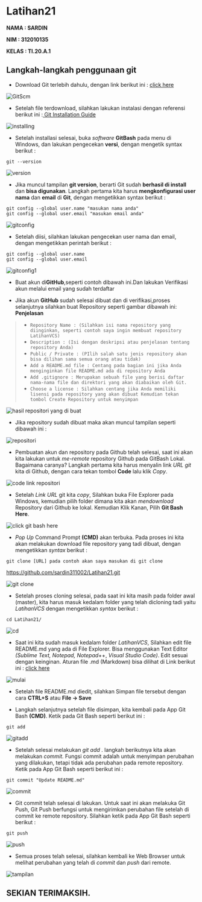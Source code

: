 # Latihan21
**NAMA : SARDIN** <br>

**NIM : 312010135** <br>

**KELAS : TI.20.A.1** <br>

## Langkah-langkah penggunaan git

* Download Git terlebih dahulu, dengan link berikut ini : [click here](https://git-scm.com) <br>

![GitScm](ss/gitscm.png)

* Setelah file terdownload, silahkan lakukan instalasi dengan referensi berikut ini :[ Git Installation Guide](https://https://git-scm.com/book/en/v2/Getting-Started-Installing-Git) <br>

![installing](ss/installing.png)

* Setelah installasi selesai, buka *software* **GitBash** pada menu di Windows, dan lakukan pengecekan **versi**, dengan mengetik syntax berikut : <br>

`git --version`

![version](ss/version.jpg)

* Jika muncul tampilan **git version**, berarti Git sudah **berhasil di install** dan **bisa digunakan**. Langkah pertama kita harus **mengkonfigurasi user nama** dan **email** di **Git**, dengan mengetikkan syntax berikut : <br>

`git config --global user.name "masukan nama anda"` <br>
`git config --global user.email "masukan email anda"` <br>

![gitconfig](ss/gituser.jpg)

* Setelah diisi, silahkan lakukan pengecekan user nama dan email, dengan mengetikkan perintah berikut : <br>

`git config --global user.name` <br>
`git config --global user.email` <br>

![gitconfig1](ss/username.jpg)

* Buat akun di**GitHub**,seperti contoh dibawah ini.Dan lakukan Verifikasi akun melalui email yang sudah terdaftar <br>

* Jika akun **GitHub** sudah selesai dibuat dan di verifikasi,proses selanjutnya silahkan buat Repository seperti gambar dibawah ini: **Penjelasan** <br>

> * `Repository Name : (Silahkan isi nama repository yang diinginkan, seperti contoh saya ingin membuat repository LatihanVCS)` <br>
> * `Description : (Isi dengan deskripsi atau penjelasan tentang repository Anda)` <br>
> * `Public / Private : (PIlih salah satu jenis repository akan bisa dilihan sama semua orang atau tidak)` <br>
> * `Add a README.md file : Centang pada bagian ini jika Anda menginginkan file README.md ada di repository Anda` <br>
> * `Add .gitignore : Merupakan sebuah file yang berisi daftar nama-nama file dan direktori yang akan diabaikan oleh Git.` <br>
> * `Choose a license : Silahkan centang jika Anda memiliki lisensi pada repository yang akan dibuat Kemudian tekan tombol Create Repository untuk menyimpan` <br>

![hasil repositori yang di buat](ss/namaR.jpg)

* Jika repository sudah dibuat maka akan muncul tampilan seperti dibawah ini :

![repositori](ss/hasilR.jpg)

* Pembuatan akun dan repository pada Github telah selesai, saat ini akan kita lakukan untuk *me-remote* repository Github pada GitBash Lokal. Bagaimana caranya? Langkah pertama kita harus menyalin link *URL git* kita di Github, dengan cara tekan tombol **Code** lalu klik *Copy*.

![code link repositori](ss/latihan.jpg)

* Setelah *Link URL* git kita *copy*, Silahkan buka File Explorer pada Windows, kemudian pilih folder dimana kita akan *mendownload* Repository dari Github ke lokal. Kemudian Klik Kanan, Pilih **Git Bash Here**.

![click git bash here](ss/GitBash.png)

* *Pop Up* Command Prompt **(CMD)** akan terbuka. Pada proses ini kita akan melakukan download file repository yang tadi dibuat, dengan mengetikkan *syntax* berikut :

`git clone [URL] pada contoh akan saya masukan di git clone` <br>

https://github.com/sardin311002/Latihan21.git <br>

![git clone](ss/gitclone.jpg)

* Setelah proses cloning selesai, pada saat ini kita masih pada folder awal (master), kita harus masuk kedalam folder yang telah dicloning tadi yaitu *LatihanVCS* dengan mengetikkan *syntax* berikut :

`cd Latihan21/` <br>

![cd](ss/cd.jpg)

* Saat ini kita sudah masuk kedalam folder *LatihanVCS*, Silahkan edit file README.md yang ada di File Explorer. Bisa menggunakan Text Editor *(Sublime Text, Notepad, Notepad*++, *Visual Studio Code)*. Edit sesuai dengan keinginan. Aturan file .md (Markdown) bisa dilihat di Link berikut ini : [click here](https://guides.github.com/features/mastering-markdown/) <br>


![mulai](ss/mulai.jpg)

* Setelah file README.md diedit, silahkan Simpan file tersebut dengan cara **CTRL+S** atau **File -> Save** <br>

* Langkah selanjutnya setelah file disimpan, kita kembali pada App Git Bash **(CMD)**. Ketik pada Git Bash seperti berikut ini : <br>

`git add`

![gitadd](ss/gitadd.jpg)

* Setelah selesai melakukan *git add* . langkah berikutnya kita akan melakukan *commit.* Fungsi commit adalah untuk menyimpan perubahan yang dilakukan, tetapi tidak ada perubahan pada remote repository. Ketik pada App Git Bash seperti berikut ini : <br>


`git commit "Update README.md"`

![commit](ss/commit.jpg)

* Git commit telah selesai di lakukan. Untuk saat ini akan melakuka Git Push, Git Push berfungsi untuk mengirimkan perubahan file setelah di commit ke remote repository. Silahkan ketik pada App Git Bash seperti berikut : <br>

`git push`

![push](ss/push.jpg)

* Semua proses telah selesai, silahkan kembali ke Web Browser untuk melihat perubahan yang telah di *commit* dan *push* dari remote. <br>

![tampilan](ss/tampilan.jpg)

## SEKIAN TERIMAKSIH.